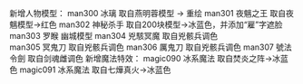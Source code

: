 新增人物模型：
man300  冰璃			取自燕明蓉模型 -> 重绘
man301  夜魑之王  取自夜魑模型->红色
man302  神秘杀手  取自200块模型->冰蓝色，并添加“雇”字遮脸
man303  罗睺			幽城模型
man304  兇駭冥魔	取自兇骸兵调色		
man305  冥鬼刀		取自兇骸兵调色	
man306  厲鬼刀		取自兇骸兵调色
man307  號法令劍	取自剑魂雌调色
新增魔法特效：
magic090  冰系魔法  取自焚炎之阵->冰蓝色
magic091  冰系魔法  取自七燁真火->冰蓝色
